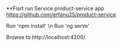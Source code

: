 **Fisrt run Service product-service app https://github.com/erfanu25/product-service

Run 'npm install'   \n
Run 'ng serve'

Browse to http://localhost:4200/.

